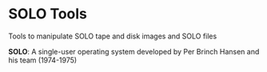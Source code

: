 # SOLO Tools
Tools to manipulate SOLO tape and disk images and SOLO files

**SOLO**: A single-user operating system developed by Per Brinch Hansen and his team (1974-1975)
